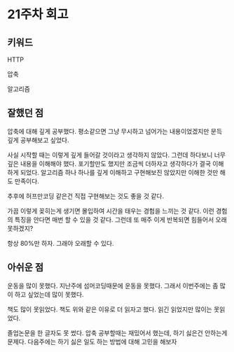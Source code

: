 # 21주차 회고

## 키워드

HTTP

압축

알고리즘

## 잘했던 점

압축에 대해 깊게 공부했다. 평소같으면 그냥 무시하고 넘어가는 내용이었겠지만 문득 깊게 공부해보고 싶었다.

사실 시작할 때는 이렇게 깊게 들어갈 것이라고 생각하지 않았다. 그런데 하다보니 너무 깊은 내용을 이해해야 했다. 포기할만도 했지만 조금씩 더하자고 생각하다가 결국 이해하게 되었다. 알고리즘 하나 하나를 깊게 이해하고 구현해보진 않았지만 이해한 것만 해도 만족이다.

추후에 허프만코딩 같은건 직접 구현해보는 것도 좋을 것 같다.

가끔 이렇게 꽂히는게 생기면 몰입하여 시간을 태우는 경험을 느끼는 것 같다. 이런 경험의 특징을 안다면 매번 할 수 있을 것 같다. 그런데 또 매주 이게 반복되면 힘들어서 오래 못하겠지?

항상 80%만 하자. 그래야 오래할 수 있다.

## 아쉬운 점

운동을 많이 못했다. 지난주에 섬머코딩때문에 운동을 못했다. 그래서 이번주에는 좀 많이 하고 싶었는데 많이 못했다.

책도 많이 못읽었다. 책도 위와 같은 이유로 더 읽자고 했다. 읽긴 읽었지만 많이는 못읽었다.

졸업논문을 한 글자도 못 썼다. 압축 공부할때는 재밌어서 했는데, 하기 싫은건 안하는게 문제다. 다음주에는 하기 싫은 일도 하는 방법에 대해 고민을 해보자
